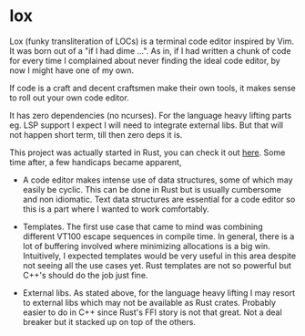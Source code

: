 # lox

Lox (funky transliteration of LOCs) is a terminal code editor inspired by Vim.
It was born out of a "if I had dime ...". 
As in, if I had written a chunk of code for every time I complained about never finding the ideal code editor, by now I might have one of my own.

If code is a craft and decent craftsmen make their own tools, it makes sense to roll out your own code editor.

It has zero dependencies (no ncurses).
For the language heavy lifting parts eg. LSP support I expect I will need to integrate external libs.
But that will not happen short term, till then zero deps it is. 

This project was actually started in Rust, you can check it out [here](https://github.com/eddieshan/foo-editor).
Some time after, a few handicaps became apparent,

- A code editor makes intense use of data structures, some of which may easily be cyclic.
  This can be done in Rust but is usually cumbersome and non idiomatic.
  Text data structures are essential for a code editor so this is a part where I wanted to work comfortably.

- Templates.
  The first use case that came to mind was combining different VT100 escape sequences in compile time.
  In general, there is a lot of buffering involved where minimizing allocations is a big win.
  Intuitively, I expected templates would be very useful in this area despite not seeing all the use cases yet. 
  Rust templates are not so powerful but C++'s should do the job just fine.

- External libs.
  As stated above, for the language heavy lifting I may resort to external libs which may not be available as Rust crates.
  Probably easier to do in C++ since Rust's FFI story is not that great.
  Not a deal breaker but it stacked up on top of the others.
